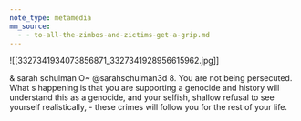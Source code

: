 ```yaml
---
note_type: metamedia
mm_source:
  - - to-all-the-zimbos-and-zictims-get-a-grip.md
---
```


![[3327341934073856871_3327341928956615962.jpg]]

& sarah schulman
O~ @sarahschulman3d
8. You are not being persecuted. What s
happening is that you are supporting a genocide
and history will understand this as a genocide,
and your selfish, shallow refusal to see yourself
realistically, - these crimes will follow you for the
rest of your life.


